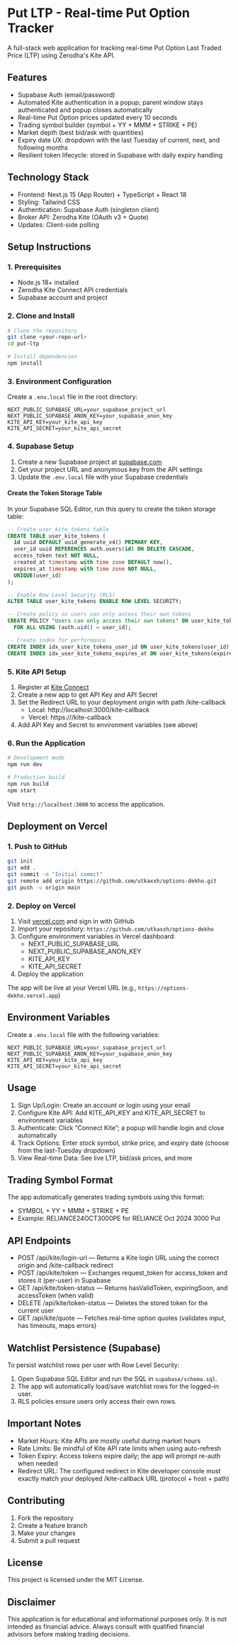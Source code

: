 # Put LTP - Real-time Put Option Tracker

A full-stack web application for tracking real-time Put Option Last Traded Price (LTP) using Zerodha's Kite API.

## Features

- Supabase Auth (email/password)
- Automated Kite authentication in a popup; parent window stays authenticated and popup closes automatically
- Real-time Put Option prices updated every 10 seconds
- Trading symbol builder (symbol + YY + MMM + STRIKE + PE)
- Market depth (best bid/ask with quantities)
- Expiry date UX: dropdown with the last Tuesday of current, next, and following months
- Resilient token lifecycle: stored in Supabase with daily expiry handling

## Technology Stack

- Frontend: Next.js 15 (App Router) + TypeScript + React 18
- Styling: Tailwind CSS
- Authentication: Supabase Auth (singleton client)
- Broker API: Zerodha Kite (OAuth v3 + Quote)
- Updates: Client-side polling

## Setup Instructions

### 1. Prerequisites

- Node.js 18+ installed
- Zerodha Kite Connect API credentials
- Supabase account and project

### 2. Clone and Install

```bash
# Clone the repository
git clone <your-repo-url>
cd put-ltp

# Install dependencies
npm install
```

### 3. Environment Configuration

Create a `.env.local` file in the root directory:

```env
NEXT_PUBLIC_SUPABASE_URL=your_supabase_project_url
NEXT_PUBLIC_SUPABASE_ANON_KEY=your_supabase_anon_key
KITE_API_KEY=your_kite_api_key
KITE_API_SECRET=your_kite_api_secret
```

### 4. Supabase Setup

1. Create a new Supabase project at [supabase.com](https://supabase.com)
2. Get your project URL and anonymous key from the API settings
3. Update the `.env.local` file with your Supabase credentials

#### Create the Token Storage Table

In your Supabase SQL Editor, run this query to create the token storage table:

```sql
-- Create user_kite_tokens table
CREATE TABLE user_kite_tokens (
  id uuid DEFAULT uuid_generate_v4() PRIMARY KEY,
  user_id uuid REFERENCES auth.users(id) ON DELETE CASCADE,
  access_token text NOT NULL,
  created_at timestamp with time zone DEFAULT now(),
  expires_at timestamp with time zone NOT NULL,
  UNIQUE(user_id)
);

-- Enable Row Level Security (RLS)
ALTER TABLE user_kite_tokens ENABLE ROW LEVEL SECURITY;

-- Create policy so users can only access their own tokens
CREATE POLICY "Users can only access their own tokens" ON user_kite_tokens
  FOR ALL USING (auth.uid() = user_id);

-- Create index for performance
CREATE INDEX idx_user_kite_tokens_user_id ON user_kite_tokens(user_id);
CREATE INDEX idx_user_kite_tokens_expires_at ON user_kite_tokens(expires_at);
```

### 5. Kite API Setup

1. Register at [Kite Connect](https://kite.trade/docs/connect/v3/)
2. Create a new app to get API Key and API Secret
3. Set the Redirect URL to your deployment origin with path /kite-callback
   - Local: http://localhost:3000/kite-callback
   - Vercel: https://<your-domain>/kite-callback
4. Add API Key and Secret to environment variables (see above)

### 6. Run the Application

```bash
# Development mode
npm run dev

# Production build
npm run build
npm start
```

Visit `http://localhost:3000` to access the application.

## Deployment on Vercel

### 1. Push to GitHub

```bash
git init
git add .
git commit -m "Initial commit"
git remote add origin https://github.com/utkaxxh/options-dekho.git
git push -u origin main
```

### 2. Deploy on Vercel

1. Visit [vercel.com](https://vercel.com) and sign in with GitHub
2. Import your repository: `https://github.com/utkaxxh/options-dekho`
3. Configure environment variables in Vercel dashboard:
   - NEXT_PUBLIC_SUPABASE_URL
   - NEXT_PUBLIC_SUPABASE_ANON_KEY
   - KITE_API_KEY
   - KITE_API_SECRET
4. Deploy the application

The app will be live at your Vercel URL (e.g., `https://options-dekho.vercel.app`)

## Environment Variables

Create a `.env.local` file with the following variables:

```env
NEXT_PUBLIC_SUPABASE_URL=your_supabase_project_url
NEXT_PUBLIC_SUPABASE_ANON_KEY=your_supabase_anon_key
KITE_API_KEY=your_kite_api_key
KITE_API_SECRET=your_kite_api_secret
```

## Usage

1. Sign Up/Login: Create an account or login using your email
2. Configure Kite API: Add KITE_API_KEY and KITE_API_SECRET to environment variables
3. Authenticate: Click “Connect Kite”; a popup will handle login and close automatically
4. Track Options: Enter stock symbol, strike price, and expiry date (choose from the last-Tuesday dropdown)
5. View Real-time Data: See live LTP, bid/ask prices, and more

## Trading Symbol Format

The app automatically generates trading symbols using this format:
- SYMBOL + YY + MMM + STRIKE + PE
- Example: RELIANCE24OCT3000PE for RELIANCE Oct 2024 3000 Put

## API Endpoints

- POST /api/kite/login-url — Returns a Kite login URL using the correct origin and /kite-callback redirect
- POST /api/kite/token — Exchanges request_token for access_token and stores it (per-user) in Supabase
- GET /api/kite/token-status — Returns hasValidToken, expiringSoon, and accessToken (when valid)
- DELETE /api/kite/token-status — Deletes the stored token for the current user
- GET /api/kite/quote — Fetches real-time option quotes (validates input, has timeouts, maps errors)

## Watchlist Persistence (Supabase)

To persist watchlist rows per user with Row Level Security:

1. Open Supabase SQL Editor and run the SQL in `supabase/schema.sql`.
2. The app will automatically load/save watchlist rows for the logged-in user.
3. RLS policies ensure users only access their own rows.

## Important Notes

- Market Hours: Kite APIs are mostly useful during market hours
- Rate Limits: Be mindful of Kite API rate limits when using auto-refresh
- Token Expiry: Access tokens expire daily; the app will prompt re-auth when needed
- Redirect URL: The configured redirect in Kite developer console must exactly match your deployed /kite-callback URL (protocol + host + path)

## Contributing

1. Fork the repository
2. Create a feature branch
3. Make your changes
4. Submit a pull request

## License

This project is licensed under the MIT License.

## Disclaimer

This application is for educational and informational purposes only. It is not intended as financial advice. Always consult with qualified financial advisors before making trading decisions.